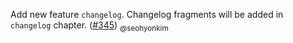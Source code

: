 Add new feature `changelog`. Changelog fragments will be added in `changelog` chapter. ([#345](https://github.com/theislab/single-cell-best-practices/pull/345)) <sub>@seohyonkim</sub>
